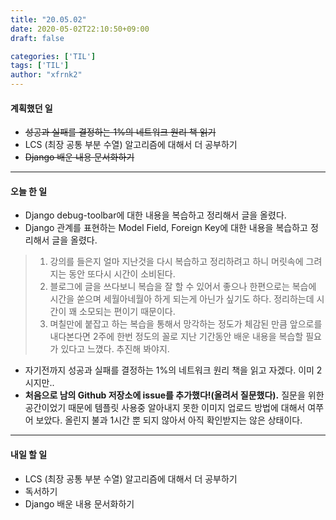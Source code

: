 ```yaml
---
title: "20.05.02"
date: 2020-05-02T22:10:50+09:00
draft: false

categories: ['TIL']
tags: ['TIL']
author: "xfrnk2"
---
```

#### 계획했던 일
+ ~~성공과 실패를 결정하는 1%의 네트워크 원리 책 읽기~~
+ LCS (최장 공통 부분 수열) 알고리즘에 대해서 더 공부하기
+ ~~Django 배운 내용 문서화하기~~
---
#### 오늘 한 일 

+ Django debug-toolbar에 대한 내용을 복습하고 정리해서 글을 올렸다.
+ Django 관계를 표현하는 Model Field, Foreign Key에 대한 내용을 복습하고 정리해서 글을 올렸다. 
> 1. 강의를 들은지 얼마 지난것을 다시 복습하고 정리하려고 하니 머릿속에 그려지는 동안 또다시 시간이 소비된다.
> 2. 블로그에 글을 쓰다보니 복습을 잘 할 수 있어서 좋으나 한편으로는 복습에 시간을 쏟으며 세월아네월아 하게 되는게 아닌가 싶기도 하다. 정리하는데 시간이 꽤 소모되는 편이기 때문이다. 
> 3. 며칠만에 붙잡고 하는 복습을 통해서 망각하는 정도가 체감된 만큼 앞으로를 내다본다면 2주에 한번 정도의 꼴로 지난 기간동안 배운 내용을 복습할 필요가 있다고 느꼈다. 추진해 봐야지.  
+ 자기전까지 성공과 실패를 결정하는 1%의 네트워크 원리 책을 읽고 자겠다. 이미 2시지만..
+ **처음으로 남의 Github 저장소에 issue를 추가했다!(올려서 질문했다).** 질문을 위한 공간이었기 때문에 템플릿 사용중 알아내지 못한 이미지 업로드 방법에 대해서 여쭈어 보았다. 올린지 불과 1시간 뿐 되지 않아서 아직 확인받지는 않은 상태이다.
--- 
#### 내일 할 일  
+ LCS (최장 공통 부분 수열) 알고리즘에 대해서 더 공부하기
+ 독서하기
+ Django 배운 내용 문서화하기
